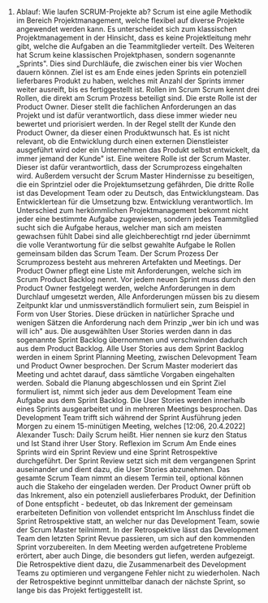 1) Ablauf: Wie laufen SCRUM-Projekte ab?
Scrum ist eine agile Methodik im Bereich Projektmanagement, welche flexibel auf diverse Projekte
angewendet werden kann. Es unterscheidet sich zum klassischen Projektmanagement in der Hinsicht, dass
es keine Projektleitung mehr gibt, welche die Aufgaben an die Teammitglieder verteilt. Des Weiteren hat
Scrum keine klassischen Projektphasen, sondern sogenannte „Sprints". Dies sind Durchläufe, die zwischen
einer bis vier Wochen dauern können. Ziel ist es am Ende eines jeden Sprints ein potenziell lieferbares
Produkt zu haben, welches mit Anzahl der Sprints immer weiter ausreift, bis es fertiggestellt ist.
Rollen im Scrum
Scrum kennt drei Rollen, die direkt am Scrum Prozess beteiligt sind. Die erste Rolle ist der Product Owner.
Dieser stellt die fachlichen Anforderungen an das Projekt und ist dafür verantwortlich, dass diese immer
wieder neu bewertet und priorisiert werden. In der Regel stellt der Kunde den Product Owner, da dieser einen
Produktwunsch hat. Es ist nicht relevant, ob die Entwicklung durch einen externen Dienstleister ausgeführt
wird oder ein Unternehmen das Produkt selbst entwickelt, da immer jemand der Kunde" ist.
Eine weitere Rolle ist der Scrum Master. Dieser ist dafür verantwortlich, dass der Scrumprozess eingehalten
wird. Außerdem versucht der Scrum Master Hindernisse zu beseitigen, die ein Sprintziel oder die
Projektumsetzung gefährden,
Die dritte Rolle ist das Development Team oder zu Deutsch, das Entwicklungsteam. Das Entwicklertean
für die Umsetzung bzw. Entwicklung verantwortlich. Im Unterschied zum herkömmlichen
Projektmanagement bekommt nicht jeder eine bestimmte Aufgabe zugewiesen, sondern jedes Teammitglied
sucht sich die Aufgabe heraus, welcher man sich am meisten gewachsen fühlt Dabei sind alle
gleichberechtigt rnd jeder übernimmt die volle Verantwortung für die selbst gewahlte Aufgabe
le Rollen gemeinsam bilden das Scrum Team.
Der Scrum Prozess
Der Scrumprozess besteht aus mehreren Artefakten und Meetings. Der Product Owner pflegt eine Liste mit
Anforderungen, welche sich im Scrum Product Backlog nennt. Vor jedem neuen Sprint muss durch den
Product Owner festgelegt werden, welche Anforderungen in dem Durchlauf umgesetzt werden, Alle
Anforderungen müssen bis zu diesem Zeitpunkt klar und unmissverständlich formuliert sein, zum Beispiel in
Form von User Stories. Diese drücken in natürlicher Sprache und wenigen Sätzen die Anforderung nach dem
Prinzip „wer bin ich und was will ich" aus. Die ausgewählten User Stories werden dann in das sogenannte
Sprint Backlog übernommen und verschwinden dadurch aus dem Product Backlog.
Alle User Stories aus dem Sprint Backlog werden in einem Sprint Planning Meeting, zwischen Delevopment
Team und Product Owner besprochen. Der Scrum Master moderiert das Meeting und achtet darauf, dass
sämtliche Vorgaben eingehalten werden. Sobald die Planung abgeschlossen und ein Sprint Ziel formuliert
ist, nimmt sich jeder aus dem Development Team eine Aufgabe aus dem Sprint Backlog. Die User Stories
werden innerhalb eines Sprints ausgearbeitet und in mehreren Meetings besprochen. Das Development
Team trifft sich während der Sprint Ausführung jeden Morgen zu einem 15-minütigen Meeting, welches
[12:06, 20.4.2022] Alexander Tusch: Daily
Scrum heißt. Hier nennen sie kurz den Status und Ist Stand ihrer User Story.
Reflexion im Scrum
Am Ende eines Sprints wird ein Sprint Review und eine Sprint Retrospektive durchgeführt. Der Sprint
Review setzt sich mit dem vergangenen Sprint auseinander und dient dazu, die User Stories abzunehmen.
Das gesamte Scrum Team nimmt an diesem Termin teil, optional können auch die Stakeho der eingeladen
werden. Der Product Owner prüft ob das Inkrement, also ein potenziell auslieferbares Produkt, der
Definition of Done entspficht - bedeutet, ob das Inkrement der gemeinsam erarbeiteten Definition von
vollendet entspricht
Im Anschluss findet die Sprint Retrospektive statt, an welcher nur das Development Team, sowie der Scrum
Master teilnimmt. In der Retrospektive lässt das Development Team den letzten Sprint Revue passieren, um
sich auf den kommenden Sprint vorzubereiten. In dem Meeting werden aufgetretene Probleme erörtert, aber
auch Dinge, die besonders gut liefen, werden aufgezeigt. Die Retrospektive dient dazu, die Zusammenarbeit
des Development Teams zu optimieren und vergangene Fehler nicht zu wiederholen. Nach der Retrospektive
beginnt unmittelbar danach der nächste Sprint, so lange bis das Projekt fertiggestellt ist.
